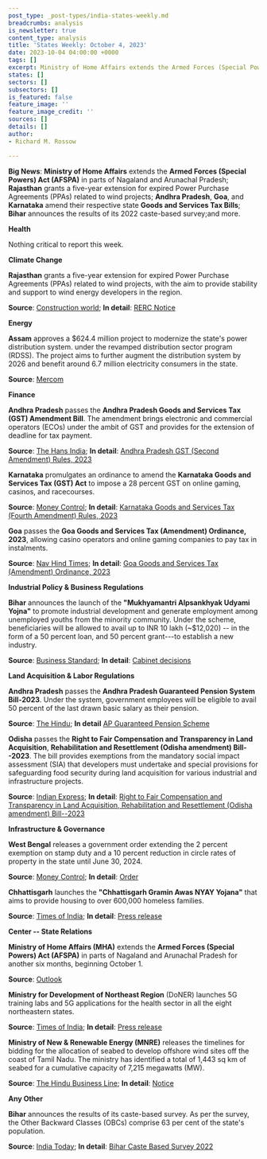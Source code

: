 ```yaml
---
post_type: _post-types/india-states-weekly.md
breadcrumbs: analysis
is_newsletter: true
content_type: analysis
title: 'States Weekly: October 4, 2023'
date: 2023-10-04 04:00:00 +0000
tags: []
excerpt: Ministry of Home Affairs extends the Armed Forces (Special Powers) Act (AFSPA) in parts of Nagaland and Arunachal Pradesh; Rajasthan grants a five-year extension for expired Power Purchase Agreements (PPAs) related to wind projects; Andhra Pradesh, Goa, and Karnataka amend their respective state Goods and Services Tax Bills; Bihar announces the results of its 2022 caste-based survey; and more.
states: []
sectors: []
subsectors: []
is_featured: false
feature_image: ''
feature_image_credit: ''
sources: []
details: []
author:
- Richard M. Rossow

---
```


**Big News**: **Ministry of Home Affairs** extends the **Armed Forces (Special Powers) Act (AFSPA)** in parts of Nagaland and Arunachal Pradesh; **Rajasthan** grants a five-year extension for expired Power Purchase Agreements (PPAs) related to wind projects; **Andhra Pradesh**, **Goa**, and **Karnataka** amend their respective state **Goods and Services Tax Bills**; **Bihar** announces the results of its 2022 caste-based survey;and more.

**Health**

Nothing critical to report this week.

**Climate Change**

**Rajasthan** grants a five-year extension for expired Power Purchase Agreements (PPAs) related to wind projects, with the aim to provide stability and support to wind energy developers in the region.

**Source**: [Construction world](https://www.constructionworld.in/energy-infrastructure/power-and-renewable-energy/rajasthan-grants-5-year-extension-for-expired-wind-project-ppas/44948); **In detail**: [RERC Notice](https://acrobat.adobe.com/id/urn:aaid:sc:VA6C2:f669c38d-6602-4dfb-8bca-668d2b135cb0)

**Energy**

**Assam** approves a $624.4 million project to modernize the state's power distribution system. under the revamped distribution sector program (RDSS). The project aims to further augment the distribution system by 2026 and benefit around 6.7 million electricity consumers in the state. 

**Source**: [Mercom](https://www.mercomindia.com/assam-power-distribution-modernization-project)

**Finance**

**Andhra Pradesh** passes the **Andhra Pradesh Goods and Services Tax (GST) Amendment Bill**. The amendment brings electronic and commercial operators (ECOs) under the ambit of GST and provides for the extension of deadline for tax payment. 

**Source**: [The Hans India](https://www.thehansindia.com/andhra-pradesh/ap-assembly-clears-4-bills-825390); **In detail**: [Andhra Pradesh GST (Second Amendment) Rules, 2023](https://acrobat.adobe.com/id/urn:aaid:sc:VA6C2:2507bcf1-2d1a-48d3-ae81-441b2e885338)

**Karnataka** promulgates an ordinance to amend the **Karnataka Goods and Services Tax (GST) Act** to impose a 28 percent GST on online gaming, casinos, and racecourses. 

**Source**: [Money Control](https://www.moneycontrol.com/news/business/karnataka-notifies-ordinance-for-28-gst-on-real-money-gaming-11453431.html); **In detail**: [Karnataka Goods and Services Tax (Fourth Amendment) Rules, 2023](https://gst.kar.nic.in/Documents/NOTIFICATIONS/statenotification4d31023.pdf)

**Goa** passes the **Goa Goods and Services Tax (Amendment) Ordinance, 2023**, allowing casino operators and online gaming companies to pay tax in instalments. 

**Source**: [Nav Hind Times](https://www.navhindtimes.in/2023/09/19/goanews/now-casino-operators-can-pay-gst-in-instalments/); **In detail**: [Goa Goods and Services Tax (Amendment) Ordinance, 2023](https://goaprintingpress.gov.in/downloads/2324/2324-24-SI-EOG-3.pdf)

**Industrial Policy & Business Regulations**

**Bihar** announces the launch of the **"Mukhyamantri Alpsankhyak Udyami Yojna"** to promote industrial development and generate employment among unemployed youths from the minority community. Under the scheme, beneficiaries will be allowed to avail up to INR 10 lakh (~$12,020) -- in the form of a 50 percent loan, and 50 percent grant---to establish a new industry. 

**Source**: [Business Standard](https://www.business-standard.com/india-news/bihar-govt-announces-new-scheme-for-unemployed-minority-community-youths-123092501190_1.html); **In detail**: [Cabinet decisions](https://state.bihar.gov.in/cache/1/Smart%20City/Cabinet%20Decisions/781.pdf)

**Land Acquisition & Labor Regulations**

**Andhra Pradesh** passes the **Andhra Pradesh Guaranteed Pension System Bill-2023**. Under the system, government employees will be eligible to avail 50 percent of the last drawn basic salary as their pension. 

**Source**: [The Hindu](https://www.thehindu.com/news/national/andhra-pradesh/andhra-pradesh-legislative-assembly-passes-the-guaranteed-pension-system-bill/article67353911.ece); **In detail** [AP Guaranteed Pension Scheme](https://pmmodiyojana.in/ap-guaranteed-pension-scheme/)

**Odisha** passes the **Right to Fair Compensation and Transparency in Land Acquisition**, **Rehabilitation and Resettlement (Odisha amendment) Bill--2023**. The bill provides exemptions from the mandatory social impact assessment (SIA) that developers must undertake and special provisions for safeguarding food security during land acquisition for various industrial and infrastructure projects. 

**Source**: [Indian Express](https://indianexpress.com/article/cities/bhubaneswar/odisha-house-passes-bill-exempting-mandatory-social-impact-assessment-8959343/); **In detail**: [Right to Fair Compensation and Transparency in Land Acquisition, Rehabilitation and Resettlement (Odisha amendment) Bill--2023](https://revenue.odisha.gov.in/sites/default/files/2023-08/29099_14_08_23_0.pdf)

**Infrastructure & Governance**

**West Bengal** releases a government order extending the 2 percent exemption on stamp duty and a 10 percent reduction in circle rates of property in the state until June 30, 2024. 

**Source**: [Money Control](https://www.moneycontrol.com/news/business/real-estate/west-bengal-govt-extends-2-stamp-duty-cut-10-circle-rate-rebate-until-june-2024-11453811.html); **In detail**: [Order](https://wbregistration.gov.in/Help/SD_Cir_DoRSR_Order.pdf)

**Chhattisgarh** launches the **"Chhattisgarh Gramin Awas NYAY Yojana"** that aims to provide housing to over 600,000 homeless families. 

**Source**: [Times of India](https://timesofindia.indiatimes.com/city/raipur/rahul-gandhi-launches-chhattisgarh-gramin-awas-nyay-yojana-transfers-rs-1200-crore-for-homeless-families/articleshow/103934669.cms); **In detail**: [Press release](https://dprcg.gov.in/post/1695635862/Raipur-Awas-NYAY-Sammelan-Shri-Rahul-Gandhi-s-Address)

**Center -- State Relations**

**Ministry of Home Affairs (MHA)** extends the **Armed Forces (Special Powers) Act (AFSPA)** in parts of Nagaland and Arunachal Pradesh for another six months, beginning October 1. 

**Source**: [Outlook](https://www.outlookindia.com/national/afspa-extended-to-parts-of-nagaland-arunachal-pradesh-for-another-6-months-news-320884)

**Ministry for Development of Northeast Region** (DoNER) launches 5G training labs and 5G applications for the health sector in all the eight northeastern states. 

**Source**: [Times of India](https://timesofindia.indiatimes.com/city/guwahati/indias-first-5g-training-labs-launched-in-ne-states/articleshow/104057704.cms); **In detail**: [Press release](https://pib.gov.in/PressReleasePage.aspx?PRID=1962159)

**Ministry of New & Renewable Energy (MNRE)** releases the timelines for bidding for the allocation of seabed to develop offshore wind sites off the coast of Tamil Nadu. The ministry has identified a total of 1,443 sq km of seabed for a cumulative capacity of 7,215 megawatts (MW). 

**Source**: [The Hindu Business Line](https://www.thehindubusinessline.com/companies/govt-releases-bids-timelines-for-developing-offshore-wind-energy-in-tamil-nadu-in-fy24-fy25/article67357932.ece); **In detail**: [Notice](https://mnre.gov.in/img/documents/uploads/file_f-1695917281336.pdf)

**Any Other**

**Bihar** announces the results of its caste-based survey. As per the survey, the Other Backward Classes (OBCs) comprise 63 per cent of the state's population. 

**Source**: [India Today](https://www.indiatoday.in/india/story/bihar-caste-survey-numbers-out-most-backward-classes-population-2443291-2023-10-02); **In detail**: [Bihar Caste Based Survey 2022](https://www.bgsbuniversity.org/wp-content/uploads/2023/10/Bihar-Caste-Census-Report-2023-PDF.pdf)
